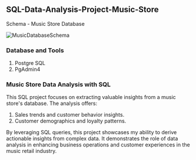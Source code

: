 ## SQL-Data-Analysis-Project-Music-Store

Schema - Music Store Database


![MusicDatabaseSchema](https://github.com/DhruvBhatnagar99/PostgreSQL-Data-Analysis-Project-Music-Store/assets/88309364/7f6a41fc-3f55-4f51-a607-ed3394b97c05)



### Database and Tools
1. Postgre SQL
2. PgAdmin4



### Music Store Data Analysis with SQL
This SQL project focuses on extracting valuable insights from a music store's database. The analysis offers:

1. Sales trends and customer behavior insights.
2. Customer demographics and loyalty patterns.
   
By leveraging SQL queries, this project showcases my ability to derive actionable insights from complex data. It demonstrates the role of data analysis in enhancing business operations and customer experiences in the music retail industry.
